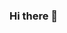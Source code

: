 ### Hi there 👋

<!--
**L2021/L2021** is a ✨ _special_ ✨ repository because its `README.md` (this file) appears on your GitHub profile.

Here are some ideas to get you started:

- 🔭 I’m currently working on improving myself
- 🌱 I’m currently learning CS50
- 👯 I’m looking to collaborate on my learning experience 
- 🤔 I’m looking for help with you 
- 💬 Ask me about anything 
- 📫 How to reach me: labella.itani@gmail.com 
- 😄 Pronouns: he she it 
- ⚡ Fun fact:easy come easy go
-->
